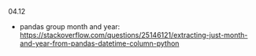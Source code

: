
04.12

- pandas group month and year: https://stackoverflow.com/questions/25146121/extracting-just-month-and-year-from-pandas-datetime-column-python
